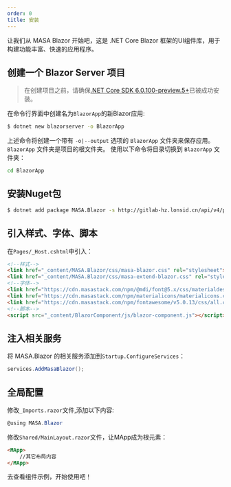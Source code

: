 ```yaml
---
order: 0
title: 安装
---
```


让我们从 MASA Blazor 开始吧，这是 .NET Core Blazor 框架的UI组件库，用于构建功能丰富、快速的应用程序。

## 创建一个 Blazor Server 项目

> 在创建项目之前，请确保[.NET Core SDK 6.0.100-preview.5+](https://dotnet.microsoft.com/download/dotnet/6.0)已被成功安装。

在命令行界面中创建名为`BlazorApp`的新Blazor应用:

```sh
$ dotnet new blazorserver -o BlazorApp
```

上述命令将创建一个带有 `-o|--output` 选项的 `BlazorApp` 文件夹来保存应用。 `BlazorApp` 文件夹是项目的根文件夹。 使用以下命令将目录切换到 `BlazorApp` 文件夹：

```sh
cd BlazorApp
```

## 安装Nuget包

```sh
$ dotnet add package MASA.Blazor -s http://gitlab-hz.lonsid.cn/api/v4/projects/29/packages/nuget/index.json
```

## 引入样式、字体、脚本

在`Pages/_Host.cshtml`中引入：

```html
<!--样式-->
<link href="_content/MASA.Blazor/css/masa-blazor.css" rel="stylesheet">
<link href="_content/MASA.Blazor/css/masa-extend-blazor.css" rel="stylesheet">
<!--字体-->
<link href="https://cdn.masastack.com/npm/@mdi/font@5.x/css/materialdesignicons.min.css" rel="stylesheet">
<link href="https://cdn.masastack.com/npm/materialicons/materialicons.css" rel="stylesheet">
<link href="https://cdn.masastack.com/npm/fontawesome/v5.0.13/css/all.css" rel="stylesheet">
<!--脚本-->
<script src="_content/BlazorComponent/js/blazor-component.js"></script>
```

## 注入相关服务

将 MASA.Blazor 的相关服务添加到`Startup.ConfigureServices`：

```c#
services.AddMasaBlazor();
```

## 全局配置

修改`_Imports.razor`文件,添加以下内容:

```c#
@using MASA.Blazor
```

修改`Shared/MainLayout.razor`文件，让MApp成为根元素：

```html
<MApp>
	//其它布局内容
</MApp>
```

去查看组件示例，开始使用吧！

